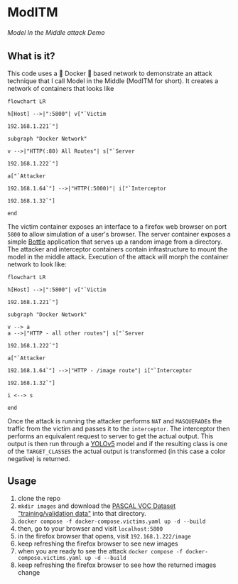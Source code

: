 # ModITM
###### Model In the Middle attack Demo

## What is it?
This code uses a :whale: Docker :whale: based network to demonstrate an attack technique that I call Model in the Middle (ModITM for short). It creates a network of containers that looks like
```mermaid
flowchart LR

h[Host] -->|":5800"| v["`Victim

192.168.1.221`"]

subgraph "Docker Network"

v -->|"HTTP(:80) All Routes"| s["`Server

192.168.1.222`"]

a["`Attacker

192.168.1.64`"] -->|"HTTP(:5000)"| i["`Interceptor

192.168.1.32`"]

end
```

The victim container exposes an interface to a firefox web browser on port `5800` to allow simulation of a user's browser. The server container exposes a simple [Bottle](https://bottlepy.org/docs/dev/) application that serves up a random image from a directory. The attacker and interceptor containers contain infrastructure to mount the model in the middle attack. Execution of the attack will morph the container network to look like:
```mermaid
flowchart LR

h[Host] -->|":5800"| v["`Victim

192.168.1.221`"]

subgraph "Docker Network"

v --> a
a -->|"HTTP - all other routes"| s["`Server

192.168.1.222`"]

a["`Attacker

192.168.1.64`"] -->|"HTTP - /image route"| i["`Interceptor

192.168.1.32`"]

i <--> s

end
```
Once the attack is running the attacker performs `NAT` and `MASQUERADE`s the traffic from the victim and passes it to the `interceptor`. The interceptor then performs an equivalent request to server to get the actual output. This output is then run through a [YOLOv5](https://github.com/ultralytics/yolov5) model and if the resulting class is one of the `TARGET_CLASSES` the actual output is transformed (in this case a color negative) is returned.

## Usage 
1. clone the repo
1. `mkdir images` and download the [PASCAL VOC Dataset "training/validation data"](http://host.robots.ox.ac.uk/pascal/VOC/voc2012/#devkit) into that directory. 
1. `docker compose -f docker-compose.victims.yaml up -d --build`
1. then, go to your browser and visit `localhost:5800`
1. in the firefox browser that opens, visit `192.168.1.222/image`
1. keep refreshing the firefox browser to see new images
1. when you are ready to see the attack `docker compose -f docker-compose.victims.yaml up -d --build`
1. keep refreshing the firefox browser to see how the returned images change
